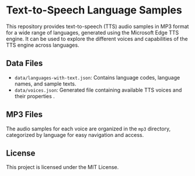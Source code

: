 # Text-to-Speech Language Samples

This repository provides text-to-speech (TTS) audio samples in MP3 format for a wide range of languages, generated using the Microsoft Edge TTS engine. It can be used to explore the different voices and capabilities of the TTS engine across languages.

## Data Files

- `data/languages-with-text.json`: Contains language codes, language names, and sample texts.
- `data/voices.json`: Generated file containing available TTS voices and their properties .

## MP3 Files

The audio samples for each voice are organized in the `mp3` directory, categorized by language for easy navigation and access.

## License

This project is licensed under the MIT License.
